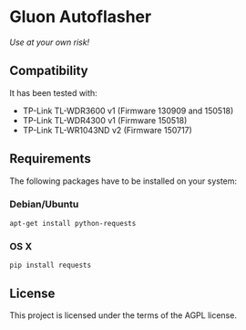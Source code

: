 Gluon Autoflasher
=================

*Use at your own risk!*


## Compatibility

It has been tested with:
* TP-Link TL-WDR3600 v1 (Firmware 130909 and 150518)
* TP-Link TL-WDR4300 v1 (Firmware 150518)
* TP-Link TL-WR1043ND v2 (Firmware 150717)


## Requirements

The following packages have to be installed on your system:

### Debian/Ubuntu

```
apt-get install python-requests
```

### OS X

```
pip install requests
```


## License

This project is licensed under the terms of the AGPL license.
